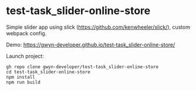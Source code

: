 # test-task_slider-online-store

Simple slider app using slick (https://github.com/kenwheeler/slick/), custom webpack config.

Demo:
https://gwyn-developer.github.io/test-task_slider-online-store/

Launch project:
```
gh repo clone gwyn-developer/test-task_slider-online-store
cd test-task_slider-online-store
npm install
npm run build
```

